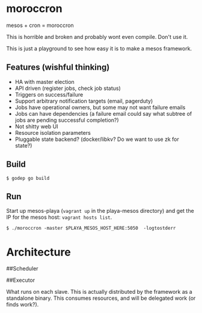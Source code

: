 # moroccron
mesos + cron = moroccron

This is horrible and broken and probably wont even compile. Don't use it.

This is just a playground to see how easy it is to make a mesos framework.

## Features (wishful thinking)

* HA with master election
* API driven (register jobs, check job status)
* Triggers on success/failure
* Support arbitrary notification targets (email, pagerduty)
* Jobs have operational owners, but some may not want failure emails
* Jobs can have dependencies (a failure email could say what subtree of jobs are pending successful completion?)
* Not shitty web UI
* Resource isolation parameters
* Pluggable state backend? (docker/libkv? Do we want to use zk for state?)

## Build

```
$ godep go build
```
## Run
Start up mesos-playa (`vagrant up` in the playa-mesos directory) and get the IP for the mesos host: `vagrant hosts list`.
```
$ ./moroccron -master $PLAYA_MESOS_HOST_HERE:5050  -logtostderr
```


# Architecture

##Scheduler

##Executor

What runs on each slave. This is actually distributed by the framework as a standalone binary. This consumes resources, and will be delegated work (or finds work?).
